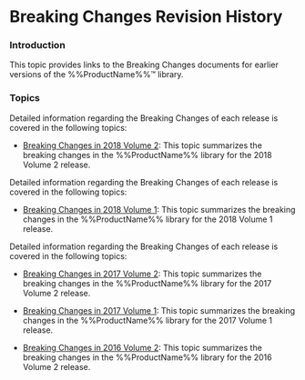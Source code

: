 <!--
|metadata|
{
    "fileName": "breaking-changes-revision-history",
    "controlName": "",
    "tags": ["Breaking Changes"]
}
|metadata|
-->

# Breaking Changes Revision History

### Introduction

This topic provides links to the Breaking Changes documents for earlier versions of the %%ProductName%%™ library.

### Topics

Detailed information regarding the Breaking Changes of each release is covered in the following topics:
- [Breaking Changes in 2018 Volume 2](Breaking-Changes-2018-Volume-2.html): This topic summarizes the breaking changes in the %%ProductName%% library for the 2018 Volume 2 release. 

Detailed information regarding the Breaking Changes of each release is covered in the following topics:
- [Breaking Changes in 2018 Volume 1](Breaking-Changes-2018-Volume-1.html): This topic summarizes the breaking changes in the %%ProductName%% library for the 2018 Volume 1 release. 

Detailed information regarding the Breaking Changes of each release is covered in the following topics:
- [Breaking Changes in 2017 Volume 2](Breaking-Changes-2017-Volume-2.html): This topic summarizes the breaking changes in the %%ProductName%% library for the 2017 Volume 2 release. 

- [Breaking Changes in 2017 Volume 1](Breaking-Changes-2017-Volume-1.html): This topic summarizes the breaking changes in the %%ProductName%% library for the 2017 Volume 1 release. 

- [Breaking Changes in 2016 Volume 2](Breaking-Changes-2016-Volume-2.html): This topic summarizes the breaking changes in the %%ProductName%% library for the 2016 Volume 2 release.
